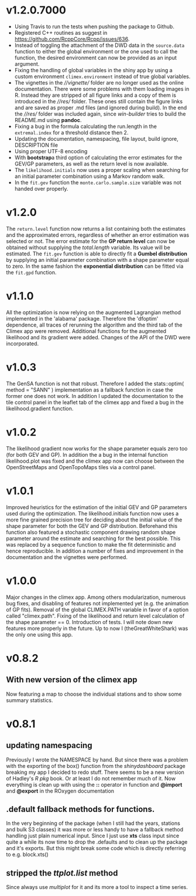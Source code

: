 # v1.2.0.7000
- Using Travis to run the tests when pushing the package to Github.
- Registered C++ routines as suggest in
  https://github.com/RcppCore/Rcpp/issues/636.
- Instead of toggling the attachment of the DWD data in the
  `source.data` function to either the global environment or the one
  used to call the function, the desired environment can now be
  provided as an input argument.
- Fixing the handling of global variables in the shiny app by using a
  custom environment `climex.environment` instead of true global
  variables.
- The vignettes in the *//vignette/* folder are no longer used as the
  online documentation. There were some problems with them loading
  images in R. Instead they are stripped of all figure links and a
  copy of them is introduced in the *//res/* folder. These ones still
  contain the figure links and are saved as proper .md files (and
  ignored during build). In the end the *//res/* folder was included
  again, since *win-builder* tries to build the README.md using
  **pandoc**. 
- Fixing a bug in the formula calculating the run.length in the
  `extremal.index` for a threshold distance then 2.
- Updating the documentation, namespacing, file layout, build ignore,
  DESCRIPTION file
- Using proper UTF-8 encoding
- With **bootstrap**a third option of calculating the error estimates
  for the GEV/GP parameters, as well as the return level is now
  available. 
- The `likelihood.initials` now uses a proper scaling when searching
  for an initial parameter combination using a Markov random walk.
- In the `fit.gev` function the `monte.carlo.sample.size` variable was
  not handed over properly.

# v1.2.0
The `return.level` function now returns a list containing both the
estimates and the approximated errors, regardless of whether an error
estimation was selected or not. The error estimate for the **GP return
level** can now be obtained without supplying the *total.length*
variable. Its value will be estimated. The `fit.gev` function is able
to directly fit a **Gumbel distribution** by supplying an initial
parameter combination with a shape parameter equal to zero. In the
same fashion the **exponential distribution** can be fitted via the
`fit.gpd` function.
# v1.1.0
All the optimization is now relying on the augmented Lagrangian method implemented in the 'alabama' package. Therefore the 'dfoptim' dependence, all traces of rerunning the algorithm and the third tab of the Climex app were removed. Additional functions for the augmented likelihood and its gradient were added. Changes of the API of the DWD were incorporated.
# v1.0.3
The GenSA function is not that robust. Therefore I added the stats::optim( method = "SANN" ) implementation as a fallback function in case the former one does not work. In addition I updated the documentation to the tile control panel in the leaflet tab of the climex app and fixed a bug in the likelihood.gradient function.
# v1.0.2
The likelihood gradient now works for the shape parameter equals zero too (for both GEV and GP). In addition the a bug in the internal function likelihood.plot was fixed and the climex app now can choose between the OpenStreetMaps and OpenTopoMaps tiles via a control panel.
# v1.0.1
Improved heuristics for the estimation of the initial GEV and GP parameters used during the optimization. The likelihood.initials function now uses a more fine grained precision tree for deciding about the initial value of the shape parameter for both the GEV and GP distribution. Beforehand this function also featured a stochastic component drawing random shape parameter around the estimate and searching for the best possible. This was replaced by a sequence function to make the fit deterministic and hence reproducible. In addition a number of fixes and improvement in the documentation and the vignettes were performed.
# v1.0.0
Major changes in the climex app. Among others modularization, numerous bug fixes, and disabling of features not implemented yet (e.g. the animation of GP fits). Removal of the global CLIMEX.PATH variable in favor of a option called "climex.path". Fixing of the likelihood and return level calculation of the shape parameter == 0. Introduction of tests. 
I will note down new features more properly in the future. Up to now I (theGreatWhiteShark) was the only one using this app.
# v0.8.2
## With new version of the climex app
Now featuring a map to choose the individual stations and to show some summary statistics.
# v0.8.1
## updating namespacing
Previously I wrote the NAMESPACE by hand. But since there was a problem with the exporting of the
box() function from the *shinydashboard* package breaking my app I decided to redo stuff.
There seems to be a new version of Hadley's *R pkg* book. Or at least I do not remember much of it.
Now everything is clean up with using the **::** operator in function and **@import** and **@export**
in the ROxygen documentation
## .default fallback methods for functions.
In the very beginning of the package (when I still had the years, stations and bulk S3 classes) it
was more or less handy to have a fallback method handling just plain numerical input. Since I just
use **xts** class input since quite a while its now time to drop the .defaults and to clean up the
package and it's exports.
But this might break some code which is directly referring to e.g. block.xts()
## stripped the *ttplot.list* method
Since always use *multiplot* for it and its more a tool to inspect a time series. 
